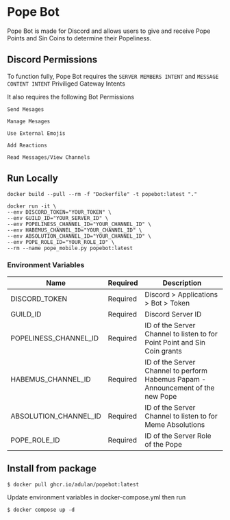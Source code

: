 # Pope Bot

Pope Bot is made for Discord and allows users to give and receive Pope Points and Sin Coins to determine their Popeliness.

## Discord Permissions

To function fully, Pope Bot requires the `SERVER MEMBERS INTENT` and `MESSAGE CONTENT INTENT` Priviliged Gateway Intents

It also requires the following Bot Permissions

`Send Mesages`

`Manage Mesages`

`Use External Emojis`

`Add Reactions`

`Read Messages/View Channels`

## Run Locally

`docker build --pull --rm -f "Dockerfile" -t popebot:latest "."`

```
docker run -it \
--env DISCORD_TOKEN="YOUR_TOKEN" \
--env GUILD_ID="YOUR_SERVER_ID" \
--env POPELINESS_CHANNEL_ID="YOUR_CHANNEL_ID" \
--env HABEMUS_CHANNEL_ID="YOUR_CHANNEL_ID" \
--env ABSOLUTION_CHANNEL_ID="YOUR_CHANNEL_ID" \
--env POPE_ROLE_ID="YOUR_ROLE_ID" \
--rm --name pope_mobile.py popebot:latest
```

### Environment Variables
| Name | Required | Description |
| --- | --- |--- |
| DISCORD_TOKEN | Required | Discord > Applications > Bot > Token |
| GUILD_ID | Required | Discord Server ID |
| POPELINESS_CHANNEL_ID | Required | ID of the Server Channel to listen to for Point Point and Sin Coin grants
| HABEMUS_CHANNEL_ID | Required | ID of the Server Channel to perform Habemus Papam - Announcement of the new Pope
| ABSOLUTION_CHANNEL_ID | Required | ID of the Server Channel to listen to for Meme Absolutions
| POPE_ROLE_ID | Required | ID of the Server Role of the Pope


## Install from package

`$ docker pull ghcr.io/adulan/popebot:latest`

Update environment variables in docker-compose.yml then run

`$ docker compose up -d`